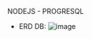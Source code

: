 NODEJS - PROGRESQL

- ERD DB:
![image](https://user-images.githubusercontent.com/52172667/153976156-7bb2e4e9-88a0-4dd9-8963-08d3835e7060.png)

